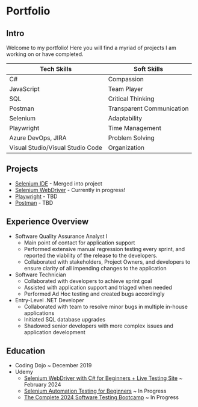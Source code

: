 # Portfolio

## Intro
Welcome to my portfolio! Here you will find a myriad of projects I am working on or have completed. 

| Tech Skills | Soft Skills |
---------------|--------------
| C# | Compassion |
| JavaScript | Team Player |
| SQL | Critical Thinking |
| Postman | Transparent Communication |
| Selenium | Adaptability |
| Playwright | Time Management |
| Azure DevOps, JIRA | Problem Solving |
| Visual Studio/Visual Studio Code | Organization |


## Projects
- [Selenium IDE]() - Merged into project
- [Selenium WebDriver]() - Currently in progress!
- [Playwright]() - TBD
- [Postman]() - TBD

## Experience Overview
- Software Quality Assurance Analyst I
    - Main point of contact for application support
    - Performed extensive manual regression testing every sprint, and reported the viability of the release to the developers. 
    - Collaborated with stakeholders, Project Owners, and developers to ensure clarity of all impending changes to the application
- Software Technician
    - Collaborated with developers to achieve sprint goal
    - Assisted with application support and triaged when needed
    - Performed Ad Hoc testing and created bugs accordingly
- Entry-Level .NET Developer
    - Collaborated with team to resolve minor bugs in multiple in-house applications
    - Initiated SQL database upgrades
    - Shadowed senior developers with more complex issues and application development

## Education
- Coding Dojo ~  December 2019
- Udemy
    - [Selenium WebDriver with C# for Beginners + Live Testing Site](https://www.udemy.com/course/selenium-qa/) ~ February 2024
    - [Selenium Automation Testing for Beginners](https://www.udemy.com/course/selenium-automation-testing-for-beginners/) ~ In Progress
    - [The Complete 2024 Software Testing Bootcamp](https://www.udemy.com/course/testerbootcamp/?couponCode=ACCAGE0923) ~ In Progress
